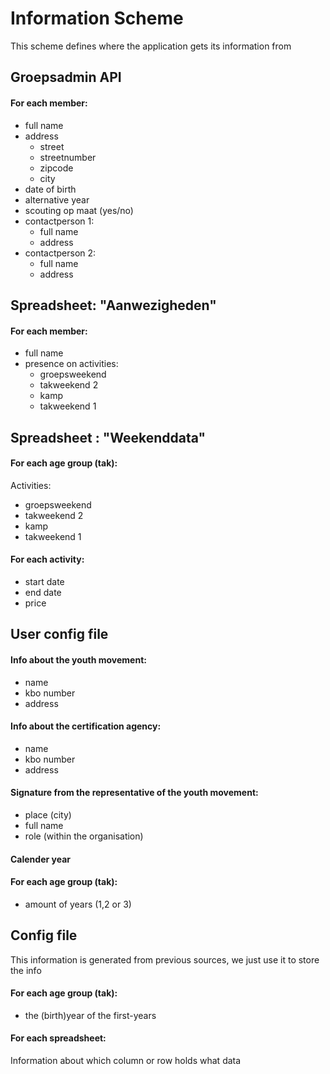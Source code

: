# Information Scheme
This scheme defines where the application gets its information from

## Groepsadmin API
#### For each member:
- full name
- address
    - street
    - streetnumber
    - zipcode
    - city
- date of birth
- alternative year
- scouting op maat (yes/no)
- contactperson 1:
    - full name
    - address
- contactperson 2:
    - full name
    - address

## Spreadsheet: "Aanwezigheden"
#### For each member:
- full name
- presence on activities:
    - groepsweekend
    - takweekend 2
    - kamp
    - takweekend 1

## Spreadsheet : "Weekenddata"
#### For each age group (tak):
Activities:
- groepsweekend
- takweekend 2
- kamp
- takweekend 1
#### For each activity:
- start date
- end date
- price

## User config file
#### Info about the youth movement:
- name
- kbo number
- address
#### Info about the certification agency:
- name
- kbo number
- address
#### Signature from the representative of the youth movement:
- place (city)
- full name
- role (within the organisation)
#### Calender year
#### For each age group (tak):
- amount of years (1,2 or 3)

## Config file
This information is generated from previous sources, we just use it to store the info
#### For each age group (tak):
- the (birth)year of the first-years
#### For each spreadsheet:
Information about which column or row holds what data
